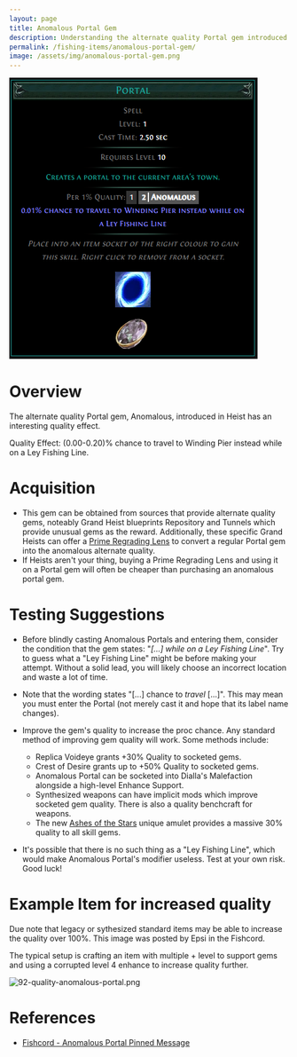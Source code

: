 ```yaml
---
layout: page
title: Anomalous Portal Gem
description: Understanding the alternate quality Portal gem introduced in Heist league that references traveling to Winding Pier while on a Ley Fishing Line
permalink: /fishing-items/anomalous-portal-gem/
image: /assets/img/anomalous-portal-gem.png
---
```


![Anomalous Portal Gem](/assets/img/anomalous-portal-gem.png "Anomalous Portal Gem")

# Overview
The alternate quality Portal gem, Anomalous, introduced in Heist has an interesting quality effect.

Quality Effect: (0.00-0.20)% chance to travel to Winding Pier instead while on a Ley Fishing Line.

# Acquisition
- This gem can be obtained from sources that provide alternate quality gems, noteably Grand Heist blueprints Repository and Tunnels which provide unusual gems as the reward. Additionally, these specific Grand Heists can offer a [Prime Regrading Lens](https://www.poewiki.net/wiki/Prime_Regrading_Lens) to convert a regular Portal gem into the anomalous alternate quality.
- If Heists aren't your thing, buying a Prime Regrading Lens and using it on a Portal gem will often be cheaper than purchasing an anomalous portal gem. 

# Testing Suggestions

- Before blindly casting Anomalous Portals and entering them, consider the condition that the gem states: "_[...] while on a Ley Fishing Line_". Try to guess what a "Ley Fishing Line" might be before making your attempt. Without a solid lead, you will likely choose an incorrect location and waste a lot of time.

- Note that the wording states "[...] chance to _travel_ [...]". This may mean you must enter the Portal (not merely cast it and hope that its label name changes).

- Improve the gem's quality to increase the proc chance. Any standard method of improving gem quality will work. Some methods include:
  - Replica Voideye grants +30% Quality to socketed gems.
  - Crest of Desire grants up to +50% Quality to socketed gems.
  - Anomalous Portal can be socketed into Dialla's Malefaction alongside a high-level Enhance Support.
  - Synthesized weapons can have implicit mods which improve socketed gem quality. There is also a quality benchcraft for weapons.
  - The new [Ashes of the Stars](https://www.poewiki.net/wiki/Ashes_of_the_Stars) unique amulet provides a massive 30% quality to all skill gems.

- It's possible that there is no such thing as a "Ley Fishing Line", which would make Anomalous Portal's modifier useless. Test at your own risk. Good luck!

# Example Item for increased quality
Due note that legacy or sythesized standard items may be able to increase the quality over 100%. This image was posted by Epsi in the Fishcord.

The typical setup is crafting an item with multiple + level to support gems and using a corrupted level 4 enhance to increase quality further.

![92-quality-anomalous-portal.png](/92-quality-anomalous-portal.png)

# References
- [Fishcord - Anomalous Portal Pinned Message](https://discord.com/channels/670728065059651594/757389599331844126/757394795923636316)